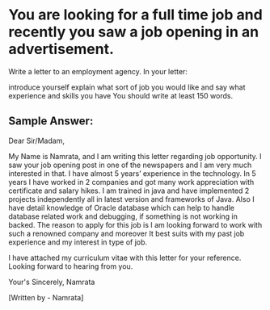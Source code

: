 # You are looking for a full time job and recently you saw a job opening in an advertisement.

Write a letter to an employment agency. In your letter:


 
introduce yourself
explain what sort of job you would like
and say what experience and skills you have
You should write at least 150 words.

## Sample Answer:


Dear Sir/Madam,

My Name is Namrata, and I am writing this letter regarding job opportunity. I saw your job opening post in one of the newspapers and I am very much interested in that. I have almost 5 years’ experience in the technology. In 5 years I have worked in 2 companies and got many work appreciation with certificate and salary hikes. I am trained in java and have implemented 2 projects independently all in latest version and frameworks of Java. Also I have detail knowledge of Oracle database which can help to handle database related work and debugging, if something is not working in backed. The reason to apply for this job is I am looking forward to work with such a renowned company and moreover It best suits with my past job experience and my interest in type of job.

I have attached my curriculum vitae with this letter for your reference. Looking forward to hearing from you.
 
Your's  Sincerely,
Namrata

[Written by - Namrata] 
